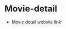 # Movie-detail
- [Movie detail website link](https://6666d35a9b2c951b0468c267--strong-trifle-2f7b9e.netlify.app/)
